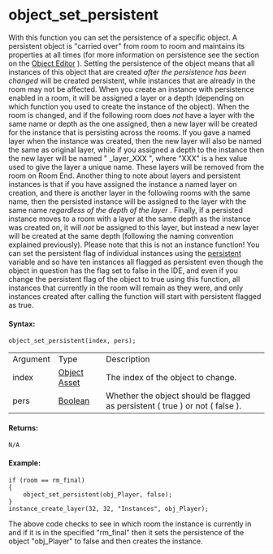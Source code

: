 # object_set_persistent

With this function you can set the persistence of a specific object. A
persistent object is "carried over" from room to room and maintains its
properties at all times (for more information on persistence see the
section on the [Object
Editor](../../../../The_Asset_Editors/Objects) ). Setting the
persistence of the object means that all instances of this object that
are created *after the persistence has been changed* will be created
persistent, while instances that are already in the room may not be
affected. When you create an instance with persistence enabled in a
room, it will be assigned a layer or a depth (depending on which
function you used to create the instance of the object). When the room
is changed, and if the following room does *not* have a layer with the
same name or depth as the one assigned, then a new layer will be created
for the instance that is persisting across the rooms. If you gave a
named layer when the instance was created, then the new layer will also
be named the same as original layer, while if you assigned a depth to
the instance then the new layer will be named " \_layer_XXX ", where
"XXX" is a hex value used to give the layer a unique name. These layers
will be removed from the room on Room End. Another thing to note about
layers and persistent instances is that if you have assigned the
instance a named layer on creation, and there is another layer in the
following rooms with the same name, then the persisted instance will be
assigned to the layer with the same name *regardless of the depth of the
layer* . Finally, if a persisted instance moves to a room with a layer
at the same depth as the instance was created on, it will *not* be
assigned to this layer, but instead a new layer will be created at the
same depth (following the naming convention explained previously).
Please note that this is not an instance function! You can set the
persistent flag of individual instances using the [ persistent
](../Instances/Instance_Variables/persistent) variable and so have
ten instances all flagged as persistent even though the object in
question has the flag set to false in the IDE, and even if you change
the persistent flag of the object to true using this function, all
instances that currently in the room will remain as they were, and only
instances created after calling the function will start with persistent
flagged as true.

#### Syntax:

``` gml
object_set_persistent(index, pers);
```

|          |                                                                            |                                                                                   |
|----------|----------------------------------------------------------------------------|-----------------------------------------------------------------------------------|
| Argument | Type                                                                       | Description                                                                       |
| index    |  [Object Asset](../../../../../The_Asset_Editors/Objects)              | The index of the object to change.                                                |
| pers     |  [Boolean](../../../../../GameMaker_Language/GML_Overview/Data_Types)  | Whether the object should be flagged as persistent ( true ) or not ( false ).     |

#### Returns:

``` gml
N/A
```

#### Example:

``` gml
if (room == rm_final)
{
    object_set_persistent(obj_Player, false);
}
instance_create_layer(32, 32, "Instances", obj_Player);
```

The above code checks to see in which room the instance is currently in
and if it is in the specified "rm_final" then it sets the persistence of
the object "obj_Player" to false and then creates the instance.
